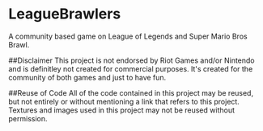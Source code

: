 # LeagueBrawlers
A community based game on League of Legends and Super Mario Bros Brawl.

##Disclaimer
This project is not endorsed by Riot Games and/or Nintendo and is definitley not created for commercial purposes.
It's created for the community of both games and just to have fun.

##Reuse of Code
All of the code contained in this project may be reused, but not entirely or without mentioning a link that refers to this project.
Textures and images used in this project may not be reused without permission.

